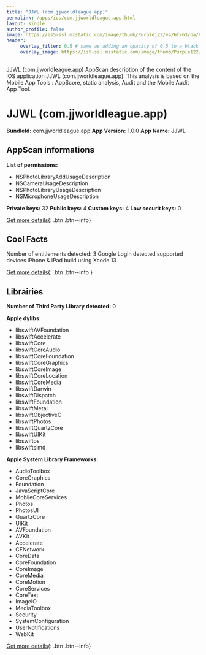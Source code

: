 ```yaml
---
title: "JJWL (com.jjworldleague.app)"
permalink: /apps/ios/com.jjworldleague.app.html
layout: single
author_profile: false
image: https://is5-ssl.mzstatic.com/image/thumb/Purple122/v4/6f/63/ba/6f63ba16-ab39-0062-01e8-adcc8fb09a69/AppIcon-0-0-1x_U007emarketing-0-0-0-7-0-0-sRGB-0-0-0-GLES2_U002c0-512MB-85-220-0-0.png/512x512bb.jpg
header: 
     overlay_filter: 0.5 # same as adding an opacity of 0.5 to a black background
     overlay_image: https://is5-ssl.mzstatic.com/image/thumb/Purple122/v4/6f/63/ba/6f63ba16-ab39-0062-01e8-adcc8fb09a69/AppIcon-0-0-1x_U007emarketing-0-0-0-7-0-0-sRGB-0-0-0-GLES2_U002c0-512MB-85-220-0-0.png/512x512bb.jpg
---
```

JJWL (com.jjworldleague.app) AppScan description of the content of the iOS application JJWL (com.jjworldleague.app). This analysis is based on the Mobile App Tools : AppScore, static analysis, Audit and the Mobile Audit App Tool.

# JJWL (com.jjworldleague.app)

**BundleId:** com.jjworldleague.app
**App Version:** 1.0.0
**App Name:** JJWL


## AppScan informations 

**List of permissions:** 
- NSPhotoLibraryAddUsageDescription
- NSCameraUsageDescription
- NSPhotoLibraryUsageDescription
- NSMicrophoneUsageDescription
  
  
**Private keys:** 32
**Public keys:** 4
**Custom keys:** 4
**Low securit keys:** 0
  
[Get more details](/pricing.html){: .btn .btn--info}

## Cool Facts

Number of entitlements detected: 3
Google Login detected
supported devices iPhone & iPad
build using Xcode 13
  
[Get more details](/pricing.html){: .btn .btn--info }

## Librairies 
**Number of Third Party Library detected:** 0


**Apple dylibs:**
- libswiftAVFoundation
- libswiftAccelerate
- libswiftCore
- libswiftCoreAudio
- libswiftCoreFoundation
- libswiftCoreGraphics
- libswiftCoreImage
- libswiftCoreLocation
- libswiftCoreMedia
- libswiftDarwin
- libswiftDispatch
- libswiftFoundation
- libswiftMetal
- libswiftObjectiveC
- libswiftPhotos
- libswiftQuartzCore
- libswiftUIKit
- libswiftos
- libswiftsimd


**Apple System Library Frameworks:**
- AudioToolbox
- CoreGraphics
- Foundation
- JavaScriptCore
- MobileCoreServices
- Photos
- PhotosUI
- QuartzCore
- UIKit
- AVFoundation
- AVKit
- Accelerate
- CFNetwork
- CoreData
- CoreFoundation
- CoreImage
- CoreMedia
- CoreMotion
- CoreServices
- CoreText
- ImageIO
- MediaToolbox
- Security
- SystemConfiguration
- UserNotifications
- WebKit


  
[Get more details](/pricing.html){: .btn .btn--info}

